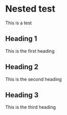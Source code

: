# Nested test

This is a test

## Heading 1

This is the first heading

## Heading 2

This is the second heading

## Heading 3

This is the third heading
